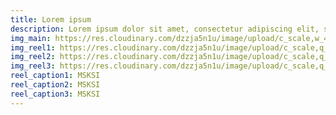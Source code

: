 ```yaml
---
title: Lorem ipsum
description: Lorem ipsum dolor sit amet, consectetur adipiscing elit, sed do eiusmod tempor incididunt ut labore et dolore magna aliqua. Ut enim ad minim veniam, quis nostrud exercitation ullamco laboris nisi ut aliquip ex ea commodo consequat.
img_main: https://res.cloudinary.com/dzzja5n1u/image/upload/c_scale,w_400/v1658754324/MSKSI/Comm_Spotlight_Placeholder_bckrc2.jpg
img_reel1: https://res.cloudinary.com/dzzja5n1u/image/upload/c_scale,q_100,w_500/v1658754885/MSKSI/msksi_mfklty.jpg
img_reel2: https://res.cloudinary.com/dzzja5n1u/image/upload/c_scale,q_100,w_500/v1658754885/MSKSI/IMG_3157_bnc5qq.jpg
img_reel3: https://res.cloudinary.com/dzzja5n1u/image/upload/c_scale,q_100,w_500/v1658754885/MSKSI/IMG_3166_e5yiyf.jpg
reel_caption1: MSKSI
reel_caption2: MSKSI
reel_caption3: MSKSI
---
```

